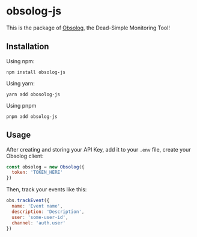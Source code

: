 # obsolog-js

This is the package of [Obsolog](https://obsolog.vercel.app), the Dead-Simple Monitoring Tool!

## Installation

Using npm:

```
npm install obsolog-js
```

Using yarn:

```
yarn add obosolog-js
```

Using pnpm

```
pnpm add obsolog-js
```

## Usage

After creating and storing your API Key, add it to your `.env` file, create your Obsolog client:

```js
const obsolog = new Obsolog({
  token: 'TOKEN_HERE'
})
```

Then, track your events like this:

```js
obs.trackEvent({
  name: 'Event name',
  description: 'Description',
  user: 'some-user-id',
  channel: 'auth.user'
})
```
